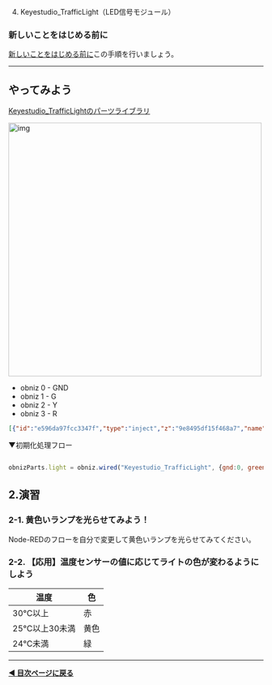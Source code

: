 4. Keyestudio_TrafficLight（LED信号モジュール）

### **新しいことをはじめる前に**  

[新しいことをはじめる前に](../before-start.md)この手順を行いましょう。

---

## やってみよう

[Keyestudio_TrafficLightのパーツライブラリ](https://docs.obniz.com/ja/sdk/parts/Keyestudio_TrafficLight/README.md)

<img src="https://i.gyazo.com/a761dd9b2e6b058523ca062e14adb16d.jpg" alt="img" width= "500">

- obniz 0 - GND
- obniz 1 - G
- obniz 2 - Y
- obniz 3 - R

```JSON
[{"id":"e596da97fcc3347f","type":"inject","z":"9e8495df15f468a7","name":"","props":[{"p":"payload"},{"p":"topic","vt":"str"}],"repeat":"","crontab":"","once":false,"onceDelay":0.1,"topic":"","payload":"red","payloadType":"str","x":170,"y":200,"wires":[["84b22ff78427aabe"]]},{"id":"a4d4f9837d757ce0","type":"inject","z":"9e8495df15f468a7","name":"","props":[{"p":"payload"},{"p":"topic","vt":"str"}],"repeat":"","crontab":"","once":false,"onceDelay":0.1,"topic":"","payload":"green","payloadType":"str","x":170,"y":300,"wires":[["84b22ff78427aabe"]]},{"id":"37213fb490f6b9cb","type":"debug","z":"9e8495df15f468a7","name":"debug 3","active":true,"tosidebar":true,"console":false,"tostatus":false,"complete":"false","statusVal":"","statusType":"auto","x":700,"y":280,"wires":[]},{"id":"84b22ff78427aabe","type":"obniz-function","z":"9e8495df15f468a7","obniz":"","name":"","code":"obnizParts.light.single(msg.payload);\n\nreturn msg;","x":460,"y":280,"wires":[["37213fb490f6b9cb"]]}]

```

▼初期化処理フロー  
```javascript

obnizParts.light = obniz.wired("Keyestudio_TrafficLight", {gnd:0, green:1, yellow:2, red:3});

```

## 2.演習

### 2-1. 黄色いランプを光らせてみよう！

Node-REDのフローを自分で変更して黄色いランプを光らせてみてください。


### 2-2. 【応用】温度センサーの値に応じてライトの色が変わるようにしよう

| 温度 | 色 |
|----------|----------|
| 30℃以上   | 赤  |
| 25℃以上30未満   | 黄色  |
| 24℃未満  | 緑 |



---

**[◀ 目次ページに戻る](../readme.md)**